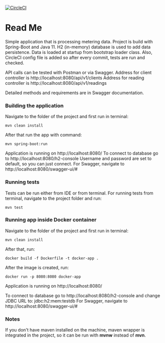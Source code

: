 [![CircleCI](https://circleci.com/gh/boskodjokic/TypeqastAssignment.svg?style=svg)](https://circleci.com/gh/boskodjokic/TypeqastAssignment)

# Read Me

Simple application that is processing metering data.
Project is build with Spring-Boot and Java 11.
H2 (in-memory) database is used to add data persistence.
Data is loaded at startup from bootstrap loader class.
Also, CircleCI config file is added so after every commit, tests are run and checked.

API calls can be tested with Postman or via Swagger.
Address for client controller is http://localhost:8080/api/v1/clients
Address for reading controller is http://localhost:8080/api/v1/readings

Detailed methods and requirements are in Swagger documentation.

### Building the application

Navigate to the folder of the project and first run in terminal:

~~~
mvn clean install
~~~

After that run the app with command:

~~~
mvn spring-boot:run
~~~

Application is running on http://localhost:8080/
To connect to database go to http://localhost:8080/h2-console
Username and password are set to default, so you can just connect.
For Swagger, navigate to http://localhost:8080/swagger-ui/#


### Running tests

Tests can be run either from IDE or from terminal.
For running tests from terminal, navigate to the project folder and run:

~~~
mvn test
~~~

### Running app inside Docker container

Navigate to the folder of the project and first run in terminal:

~~~
mvn clean install
~~~

After that, run:

~~~
docker build -f Dockerfile -t docker-app .
~~~

After the image is created, run:

~~~
docker run -p 8080:8080 docker-app
~~~

Application is running on http://localhost:8080/

To connect to database go to http://localhost:8080/h2-console and change JDBC URL to: jdbc:h2:mem:testdb
For Swagger, navigate to http://localhost:8080/swagger-ui/#

### Notes
If you don't have maven installed on the machine, maven wrapper is integrated in the project, so it can be run with <b>mvnw</b> instead of <b>mvn</b>.
